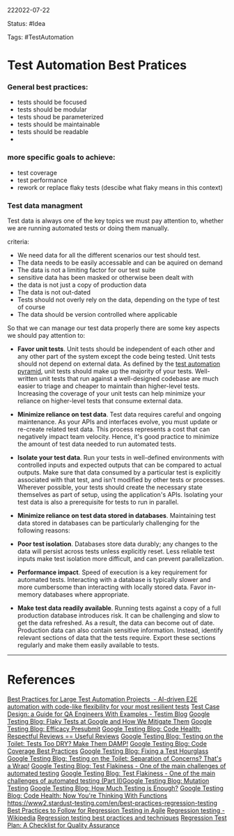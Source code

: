 222022-07-22

Status: #Idea

Tags: #TestAutomation 

# Test Automation Best Pratices

### General best practices:
- tests should be focused
- tests should be modular
- tests shoud be parameterized
- tests should be maintainable
- tests should be readable
- 



### more specific goals to achieve:
- test coverage
- test performance
- rework or replace flaky tests (descibe what flaky means in this context)


### Test data managment

Test data is always one of the key topics we must pay attention to, whether we are running automated tests or doing them manually. 

criteria:
- We need data for all the different scenarios our test should test.
- The data needs to be easily accessable and can be aquired on demand
- The data is not a limiting factor for our test suite
- sensitive data has been masked or otherwise been dealt with
- the data is not just a copy of production data
- The data is not out-dated
- Tests should not overly rely on the data, depending on the type of test of course
- The data should be version controlled where applicable

So that we can manage our test data properly there are some key aspects we should pay attention to:
- **Favor unit tests**. Unit tests should be independent of each other and any other part of the system except the code being tested. Unit tests should not depend on external data. As defined by the [test automation pyramid](https://martinfowler.com/articles/practical-test-pyramid.html#TheTestPyramid), unit tests should make up the majority of your tests. Well-written unit tests that run against a well-designed codebase are much easier to triage and cheaper to maintain than higher-level tests. Increasing the coverage of your unit tests can help minimize your reliance on higher-level tests that consume external data.

-  **Minimize reliance on test data**. Test data requires careful and ongoing maintenance. As your APIs and interfaces evolve, you must update or re-create related test data. This process represents a cost that can negatively impact team velocity. Hence, it's good practice to minimize the amount of test data needed to run automated tests.

- **Isolate your test data**. Run your tests in well-defined environments with controlled inputs and expected outputs that can be compared to actual outputs. Make sure that data consumed by a particular test is explicitly associated with that test, and isn't modified by other tests or processes. Wherever possible, your tests should create the necessary state themselves as part of setup, using the application's APIs. Isolating your test data is also a prerequisite for tests to run in parallel.

- **Minimize reliance on test data stored in databases**. Maintaining test data stored in databases can be particularly challenging for the following reasons:
    
- **Poor test isolation**. Databases store data durably; any changes to the data will persist across tests unless explicitly reset. Less reliable test inputs make test isolation more difficult, and can prevent parallelization.

- **Performance impact**. Speed of execution is a key requirement for automated tests. Interacting with a database is typically slower and more cumbersome than interacting with locally stored data. Favor in-memory databases where appropriate.

- **Make test data readily available**. Running tests against a copy of a full production database introduces risk. It can be challenging and slow to get the data refreshed. As a result, the data can become out of date. Production data can also contain sensitive information. Instead, identify relevant sections of data that the tests require. Export these sections regularly and make them easily available to tests.





___
# References
[Best Practices for Large Test Automation Projects  - AI-driven E2E automation with code-like flexibility for your most resilient tests](https://www.testim.io/blog/best-practices-for-large-test-automation-projects/)
[Test Case Design: a Guide for QA Engineers With Examples - Testim Blog](https://www.testim.io/blog/test-case-design-guide-for-qa-engineers/)
[Google Testing Blog: Flaky Tests at Google and How We Mitigate Them](https://testing.googleblog.com/2016/05/flaky-tests-at-google-and-how-we.html)
[Google Testing Blog: Efficacy Presubmit](https://testing.googleblog.com/2018/09/efficacy-presubmit.html)
[Google Testing Blog: Code Health: Respectful Reviews == Useful Reviews](https://testing.googleblog.com/2019/11/code-health-respectful-reviews-useful.html)
[Google Testing Blog: Testing on the Toilet: Tests Too DRY? Make Them DAMP!](https://testing.googleblog.com/2019/12/testing-on-toilet-tests-too-dry-make.html)
[Google Testing Blog: Code Coverage Best Practices](https://testing.googleblog.com/2020/08/code-coverage-best-practices.html)
[Google Testing Blog: Fixing a Test Hourglass](https://testing.googleblog.com/2020/11/fixing-test-hourglass.html)
[Google Testing Blog: Testing on the Toilet: Separation of Concerns? That's a Wrap!](https://testing.googleblog.com/2020/12/testing-on-toilet-separation-of.html)
[Google Testing Blog: Test Flakiness - One of the main challenges of automated testing](https://testing.googleblog.com/2020/12/test-flakiness-one-of-main-challenges.html)
[Google Testing Blog: Test Flakiness - One of the main challenges of automated testing (Part II)](https://testing.googleblog.com/2021/03/test-flakiness-one-of-main-challenges.html)[Google Testing Blog: Mutation Testing](https://testing.googleblog.com/2021/04/mutation-testing.html)
[Google Testing Blog: How Much Testing is Enough?](https://testing.googleblog.com/2021/06/how-much-testing-is-enough.html)
[Google Testing Blog: Code Health: Now You're Thinking With Functions](https://testing.googleblog.com/2022/02/code-health-now-youre-thinking-with.html)
https://www2.stardust-testing.com/en/best-practices-regression-testing
[Best Practices to Follow for Regression Testing in Agile](https://www.testingxperts.com/blog/regression-testing-best-practices)
[Regression testing - Wikipedia](https://en.wikipedia.org/wiki/Regression_testing#Techniques)
[Regression testing best practices and techniques](https://screenster.io/regression-testing/)
[Regression Test Plan: A Checklist for Quality Assurance](https://www.testim.io/blog/regression-test-plan-a-checklist-for-quality-assurance/)
